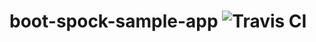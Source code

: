 # boot-spock-sample-app  ![Travis CI](https://travis-ci.org/areguig/boot-spock-sample-app.svg?branch=master)


